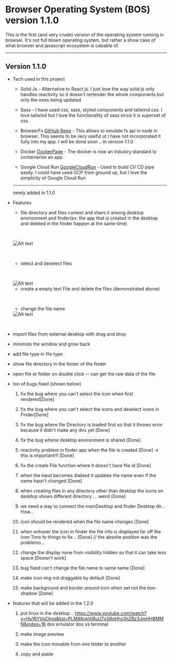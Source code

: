 # Browser Operating System (BOS) version 1.1.0

This is the first (and very crude) version of the operating system running in browser. It's not full blown operating system, but rather a show case of what browser and javascript ecosystem is cabable of.

---

## Version 1.1.0

- Tech used in this project

  - Solid Js - Alternative to React js. I just love the way solid js only handles reactivity so it doesn't rertender the whole components but only the ones being updated

  - Sass - I have used css, sass, styled components and tailwind css. I love tailwind but I love the functionality of sass since it is superset of css.

  - BrowserFs [GitHub Repo](https://github.com/jvilk/BrowserFS) - This allows to emulate fs api in node in browser. This seems to be very useful ut I have not incorporated it fully into my app. I will be done soon .. in version 1.1.0

  - Docker [DockerPage](https://www.docker.com/) - The docker is now an industry standard to containerize an app.

  - Google Cloud Run [GoogleCloudRun](https://cloud.google.com/run/?utm_source=google&utm_medium=cpc&utm_campaign=japac-AU-all-en-dr-bkws-all-pkws-trial-e-dr-1009882&utm_content=text-ad-none-none-DEV_c-CRE_602771386312-ADGP_Hybrid%20%7C%20BKWS%20-%20EXA%20%7C%20Txt%20~%20Compute%20~%20Cloud%20Run_cloud%20run-general%20-%20Products-44225-KWID_43700071610100400-kwd-678836618089&userloc_1030705-network_g&utm_term=KW_google%20cloud%20run&gclid=Cj0KCQjw8amWBhCYARIsADqZJoVVuxT5lj5q3Y_SG_mtYwxMbgLusms9bR9y1VyTornm11jShsjESCwaAp6aEALw_wcB&gclsrc=aw.ds) - Used to build CI/ CD pipe easily. I could have used GCP from ground up, but I love the simplicity of Google Cloud Run

  ***

  newly added in 1.1.0

- Features

  - file directory and files context and share it among desktop environment and finder(ex: the app that is created in the desktop and deleted in the finder happen at the same time)

  &nbsp;

   <img draggable={false} title="a title" alt="Alt text" src="./ReleaseNote/v1.1.0/happensync.gif">

  &nbsp;

  - select and deselect files

  &nbsp;

  <img draggable={false} title="a title" alt="Alt text" src="./ReleaseNote/v1.1.0/selectandeselect.gif">

  - create a empty text File and delete the files (demonstrated above)

  &nbsp;

  - change the file name

  <img draggable={false} title="a title" alt="Alt text" src="./ReleaseNote/v1.1.0/changeName.gif">

&nbsp;

- import files from external desktop with drag and drop

- minimize the window and grow back

- add file type in file type

- show file directory in the footer of the finder

- open file or folder on double click -- can get the raw data of the file

- ton of bugs fixed (shown below)

  1. fix the bug where you can't select the icon when first rendered[Done]

  1. fix the bug where you can't select the icons and deselect icons in Finder[Done]

  1. fix the bug where file Directory is loaded first so that it throws error because it didn't make any dirs yet [Done]

  1. fix the bug whene desktop environment is shared [Done]

  1. reactivity problem in finder app when the file is created [Done] -> this is important!!! [Done]

  1. fix the create File function where it doesn't have file id [Done]

  1. when the input becomes diabled it updates the name even if the name hasn't changed [Done]

  1. when creating files in any directory other than desktop the icons on desktop shows different directory ... weird [Done]

  1. we need a way to connect the mainDesktop and finder Desktop dir... How...

  1. icon should be rendered when the file name changes [Done]

  1. when onhover the icon in finder the file info is displayed far off the icon Tons fo things to fix... [Done] // the absolte position was the problemo...

  1. change the display none from visibility hidden so that it can take less space [Doesn't work]

  1. bug fixed can't change the file name to same name [Done]

  1. make icon img not draggable by default [Done]

  1. make background and border around icon when set not the box-shadow [Done]

- features that will be added in the 1.2.0

  1.  put linux in the desktop .. https://www.youtube.com/watch?v=Hu1RYVoCbgs&list=PLM88opVjBuU7xSRoHhs3hZBz3JmHHBMMN&index=16 dos emulator dos vs terminal

  1.  make image preview

  1.  make the icon movable from one folder to another

  1.  copy and paste
